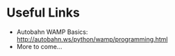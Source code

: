 # Useful Links
- Autobahn WAMP Basics: http://autobahn.ws/python/wamp/programming.html
- More to come...

